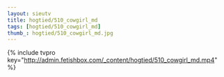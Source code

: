 ```yaml
--- 
layout: sieutv
title: hogtied/510_cowgirl_md
tags: [hogtied/510_cowgirl_md]
thumb_: hogtied/510_cowgirl_md.jpg
---
```

{% include tvpro key="http://admin.fetishbox.com/_content/hogtied/510_cowgirl_md.mp4" %} 
